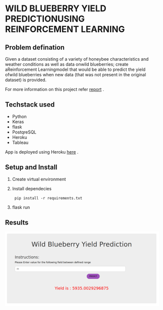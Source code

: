 # WILD BLUEBERRY YIELD PREDICTIONUSING REINFORCEMENT LEARNING

## Problem defination
Given a dataset consisting of a variety of honeybee characteristics and weather conditions as well as data onwild blueberries; create aReinforcement Learningmodel that would be able to predict the yield ofwild blueberries when new data (that was not present in the original dataset) is provided.


For more information on this project refer [report](/Report.pdf) .

## Techstack used

- Python
- Keras
- flask
- PostqreSQL
- Heroku 
- Tableau

App is deployed using Heroku [here](https://bluberry-yield-prediction.herokuapp.com/) .



## Setup and Install 

1. Create virtual environment
1. Install dependecies     
    
        pip install -r requirements.txt
1. flask run

## Results

![](Screenshots/interface.png)

